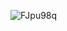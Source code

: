 
![FJpu98q](https://user-images.githubusercontent.com/96237130/227510396-37d8f756-132b-411a-a6a2-d2c8d16a3f4b.jpg)

<!--
**orriannafizz/orriannafizz** is a ✨ _special_ ✨ repository because its `README.md` (this file) appears on your GitHub profile.

Here are some ideas to get you started:

- 🔭 I’m currently working on ...
- 🌱 I’m currently learning ...
- 👯 I’m looking to collaborate on ...
- 🤔 I’m looking for help with ...
- 💬 Ask me about ...
- 📫 How to reach me: ...
- 😄 Pronouns: ...
- ⚡ Fun fact: ...
-->
